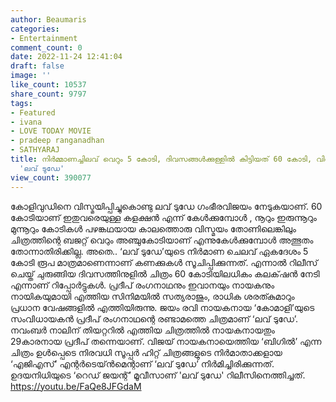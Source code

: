 ```yaml
---
author: Beaumaris
categories:
- Entertainment
comment_count: 0
date: 2022-11-24 12:41:04
draft: false
image: ''
like_count: 10537
share_count: 9797
tags:
- Featured
- ivana
- LOVE TODAY MOVIE
- pradeep ranganadhan
- SATHYARAJ
title: നിർമ്മാണച്ചിലവ് വെറും 5 കോടി, ദിവസങ്ങൾക്കുള്ളിൽ കിട്ടിയത് 60 കോടി, വിസ്മയമാകുന്നു
  'ലവ് ടുഡേ'
view_count: 390077
---
```


കോളിവുഡിനെ വിസ്മയിപ്പിച്ചുകൊണ്ടു ലവ് ടുഡേ ഗംഭീരവിജയം നേടുകയാണ്. 60 കോടിയാണ് ഇതുവരെയുള്ള കളക്ഷൻ എന്ന് കേൾക്കുമ്പോൾ , നൂറും ഇരുന്നൂറും മുന്നൂറും കോടികൾ പഴങ്കഥയായ കാലത്തൊരു വിസ്മയം തോണിലെങ്കിലും ചിത്രത്തിന്റെ ബജറ്റ് വെറും അഞ്ചുകോടിയാണ് എന്നുകേൾക്കുമ്പോൾ അത്ഭുതം തോന്നാതിരിക്കില്ല. അതെ.. ‘ലവ് ടുഡേ’യുടെ നിർമാണ ചെലവ് ഏകദേശം 5 കോടി രൂപ മാത്രമാണെന്നാണ് കണക്കുകൾ സൂചിപ്പിക്കുന്നത്. എന്നാൽ റിലീസ് ചെയ്ത് ചുരുങ്ങിയ ദിവസത്തിനുളിൽ ചിത്രം 60 കോടിയിലധികം കലക്‌ഷൻ നേടി എന്നാണ് റിപ്പോർട്ടുകൾ. പ്രദീപ് രംഗനാഥനും ഇവാനയും നായകനും നായികയുമായി എത്തിയ സിനിമയിൽ സത്യരാജും, രാധിക ശരത്കുമാറും പ്രധാന വേഷങ്ങളിൽ എത്തിയിരുന്നു. ജയം രവി നായകനായ ‘കോമാളി’യുടെ സംവിധായകൻ പ്രദീപ് രംഗനാഥന്റെ രണ്ടാമത്തെ ചിത്രമാണ് ‘ലവ് ടുഡേ’. നവംബര്‍ നാലിന് തിയറ്ററിൽ എത്തിയ ചിത്രത്തിൽ നായകനായതും 29കാരനായ പ്രദീപ് തന്നെയാണ്. വിജയ് നായകനായെത്തിയ ‘ബിഗിൽ’ എന്ന ചിത്രം ഉൾപ്പെടെ നിരവധി സൂപ്പർ ഹിറ്റ് ചിത്രങ്ങളുടെ നിർമാതാക്കളായ ‘എജിഎസ്’ എന്റർടെയ്ൻമെന്റാണ് ‘ലവ് ടുഡേ’ നിർമിച്ചിരിക്കുന്നത്. ഉദയനിധിയുടെ ‘റെഡ് ജയന്റ്’ മൂവീസാണ് 'ലവ് ടുഡേ' റിലീസിനെത്തിച്ചത്. https://youtu.be/FaQe8JFGdaM